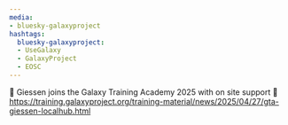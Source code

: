 ```yaml
---
media:
- bluesky-galaxyproject
hashtags:
  bluesky-galaxyproject:
  - UseGalaxy
  - GalaxyProject
  - EOSC
---
```

🌠 Giessen joins the Galaxy Training Academy 2025 with on site support 🎉
https://training.galaxyproject.org/training-material/news/2025/04/27/gta-giessen-localhub.html